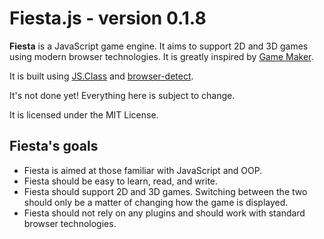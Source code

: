 Fiesta.js - version 0.1.8
=========================

**Fiesta** is a JavaScript game engine. It aims to support 2D and 3D games using modern browser technologies. It is greatly inspired by [Game Maker](http://www.yoyogames.com/make).

It is built using [JS.Class](http://jsclass.jcoglan.com/) and [browser-detect](https://github.com/rsyring/browser-detect).

It's not done yet! Everything here is subject to change.

It is licensed under the MIT License.

Fiesta's goals
--------------

* Fiesta is aimed at those familiar with JavaScript and OOP.
* Fiesta should be easy to learn, read, and write.
* Fiesta should support 2D and 3D games. Switching between the two should only be a matter of changing how the game is displayed.
* Fiesta should not rely on any plugins and should work with standard browser technologies.
